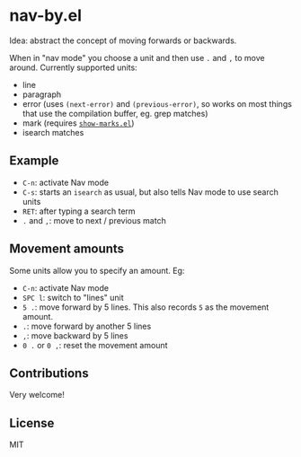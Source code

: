 nav-by.el
====

Idea: abstract the concept of moving forwards or backwards.

When in "nav mode" you choose a unit and then use `.` and `,` to move around. Currently supported units:

- line
- paragraph
- error (uses `(next-error)` and `(previous-error)`, so works on most things that use the compilation buffer, eg. grep matches)
- mark (requires [`show-marks.el`](https://github.com/vapniks/mark))
- isearch matches

Example
----

- `C-n`: activate Nav mode
- `C-s`: starts an `isearch` as usual, but also tells Nav mode to use search units
- `RET`: after typing a search term
- `.` and `,`: move to next / previous match

Movement amounts
----

Some units allow you to specify an amount. Eg:

- `C-n`: activate Nav mode
- `SPC l`: switch to "lines" unit
- `5 .`: move forward by 5 lines. This also records `5` as the movement amount.
- `.`: move forward by another 5 lines
- `,`: move backward by 5 lines
- `0 .` or `0 ,`: reset the movement amount

Contributions
----

Very welcome!

License
----

MIT
